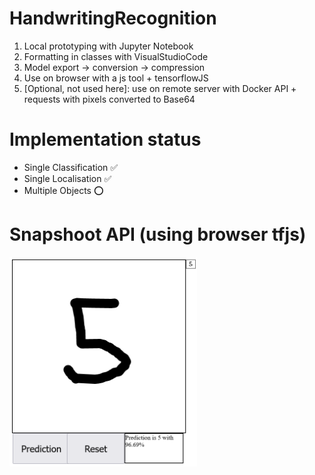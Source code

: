 # HandwritingRecognition

1. Local prototyping with Jupyter Notebook
2. Formatting in classes with VisualStudioCode
3. Model export -> conversion -> compression
4. Use on browser with a js tool + tensorflowJS
5. [Optional, not used here]: use on remote server with Docker API + requests with pixels converted to Base64


# Implementation status
- Single Classification ✅<br>
- Single Localisation ✅<br>
- Multiple Objects ⭕<br>

# Snapshoot API (using browser tfjs)
<img src="API/assets/snapshoot.png" width="300">
